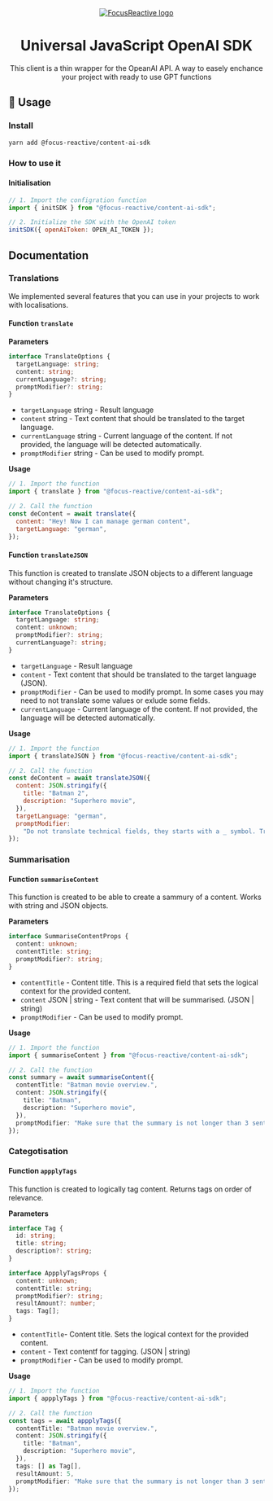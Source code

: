 <div align="center">
	<a  href="https://focusreactive.com/"  align="center">
		<img  src="https://gitnation.imgix.net/stichting-frontend-amsterdam/image/upload/f_auto,c_scale,w_300/v1682673527/dev/focus_reactive__light_back_s7lhwa.png?auto=format"  alt="FocusReactive logo">
	</a>
	<h1 align="center">Universal JavaScript OpenAI SDK</h1>
	<p align="center">This client is a thin wrapper for the OpeanAI API. A way to easely enchance your project with ready to use GPT functions</p>
</div>

## 🚀 Usage

### Install

```sh
yarn add @focus-reactive/content-ai-sdk
```

### How to use it

#### Initialisation

```javascript
// 1. Import the configration function
import { initSDK } from "@focus-reactive/content-ai-sdk";

// 2. Initialize the SDK with the OpenAI token
initSDK({ openAiToken: OPEN_AI_TOKEN });
```

## Documentation

### Translations

We implemented several features that you can use in your projects to work with localisations.

#### Function **`translate`**

**Parameters**

```typescript
interface TranslateOptions {
  targetLanguage: string;
  content: string;
  currentLanguage?: string;
  promptModifier?: string;
}
```

- `targetLanguage` string - Result language
- `content` string - Text content that should be translated to the target language.
- `currentLanguage` string - Current language of the content. If not provided, the language will be detected automatically.
- `promptModifier` string - Can be used to modify prompt.

**Usage**

```javascript
// 1. Import the function
import { translate } from "@focus-reactive/content-ai-sdk";

// 2. Call the function
const deContent = await translate({
  content: "Hey! Now I can manage german content",
  targetLanguage: "german",
});
```

#### Function **`translateJSON`**

This function is created to translate JSON objects to a different language without changing it's structure.

**Parameters**

```typescript
interface TranslateOptions {
  targetLanguage: string;
  content: unknown;
  promptModifier?: string;
  currentLanguage?: string;
}
```

- `targetLanguage` - Result language
- `content` - Text content that should be translated to the target language (JSON).
- `promptModifier` - Can be used to modify prompt. In some cases you may need to not translate some values or exlude some fields.
- `currentLanguage` - Current language of the content. If not provided, the language will be detected automatically.

**Usage**

```javascript
// 1. Import the function
import { translateJSON } from "@focus-reactive/content-ai-sdk";

// 2. Call the function
const deContent = await translateJSON({
  content: JSON.stringify({
    title: "Batman 2",
    description: "Superhero movie",
  }),
  targetLanguage: "german",
  promptModifier:
    "Do not translate technical fields, they starts with a _ symbol. Translate only values with more than 1 word.",
});
```

### Summarisation

#### Function **`summariseContent`**

This function is created to be able to create a sammury of a content. Works with string and JSON objects.

**Parameters**

```typescript
interface SummariseContentProps {
  content: unknown;
  contentTitle: string;
  promptModifier?: string;
}
```

- `contentTitle` - Content title. This is a required field that sets the logical context for the provided content.
- `content` JSON | string - Text content that will be summarised. (JSON | string)
- `promptModifier` - Can be used to modify prompt.

**Usage**

```typescript
// 1. Import the function
import { summariseContent } from "@focus-reactive/content-ai-sdk";

// 2. Call the function
const summary = await summariseContent({
  contentTitle: "Batman movie overview.",
  content: JSON.stringify({
    title: "Batman",
    description: "Superhero movie",
  }),
  promptModifier: "Make sure that the summary is not longer than 3 sentences.",
});
```

### Categotisation

#### Function **`appplyTags`**

This function is created to logically tag content. Returns tags on order of relevance.

**Parameters**

```typescript
interface Tag {
  id: string;
  title: string;
  description?: string;
}

interface AppplyTagsProps {
  content: unknown;
  contentTitle: string;
  promptModifier?: string;
  resultAmount?: number;
  tags: Tag[];
}
```

- `contentTitle`- Content title. Sets the logical context for the provided content.
- `content` - Text contentf for tagging. (JSON | string)
- `promptModifier` - Can be used to modify prompt.

**Usage**

```typescript
// 1. Import the function
import { appplyTags } from "@focus-reactive/content-ai-sdk";

// 2. Call the function
const tags = await appplyTags({
  contentTitle: "Batman movie overview.",
  content: JSON.stringify({
    title: "Batman",
    description: "Superhero movie",
  }),
  tags: [] as Tag[],
  resultAmount: 5,
  promptModifier: "Make sure that the summary is not longer than 3 sentences.",
});
```
